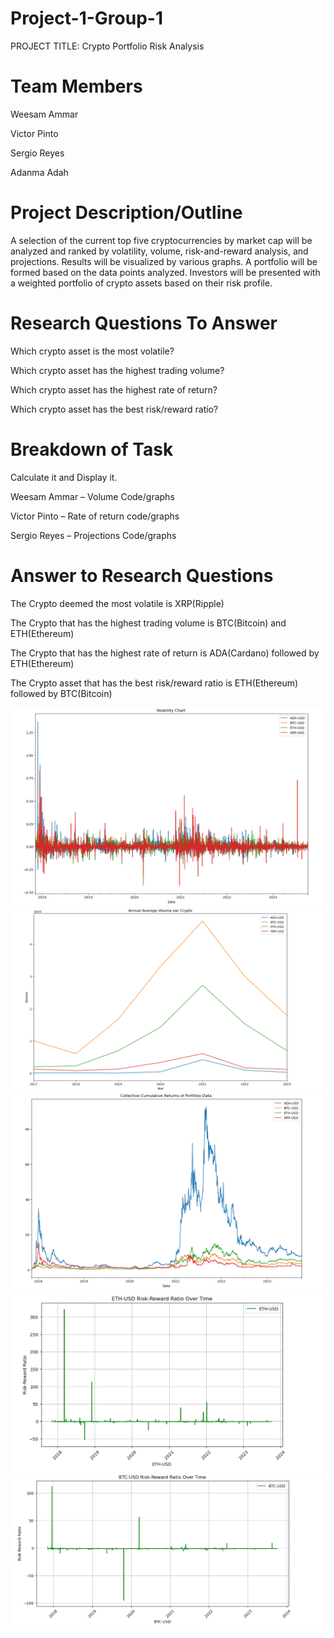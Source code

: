 # Project-1-Group-1

PROJECT TITLE: Crypto Portfolio Risk Analysis

# Team Members
 
Weesam Ammar

Victor Pinto

Sergio Reyes

Adanma Adah 

# Project Description/Outline
A selection of the current top five cryptocurrencies by market cap will be analyzed and ranked by volatility, volume, risk-and-reward analysis, and projections. Results will be visualized by various graphs. A portfolio will be formed based on the data points analyzed. Investors will be presented with a weighted portfolio of crypto assets based on their risk profile.

# Research Questions To Answer
Which crypto asset is the most volatile?

Which crypto asset has the highest trading volume?

Which crypto asset has the highest rate of return?

Which crypto asset has the best risk/reward ratio?


# Breakdown of Task
Calculate it and Display it.

Weesam Ammar – Volume Code/graphs 

Victor Pinto – Rate of return code/graphs

Sergio Reyes – Projections Code/graphs


# Answer to Research Questions

The Crypto deemed the most volatile is XRP(Ripple)

The Crypto that has the highest trading volume is BTC(Bitcoin) and ETH(Ethereum)

The Crypto that has the highest rate of return is ADA(Cardano) followed by ETH(Ethereum)

The Crypto asset that has the best risk/reward ratio is ETH(Ethereum) followed by BTC(Bitcoin)



![Alt text](Images/vol2.PNG)
![Alt text](Images/vol4.PNG)
![Alt text](Images/rt1.PNG)
![Alt text](Images/rk3.PNG)
![Alt text](Images/rk1.PNG)




